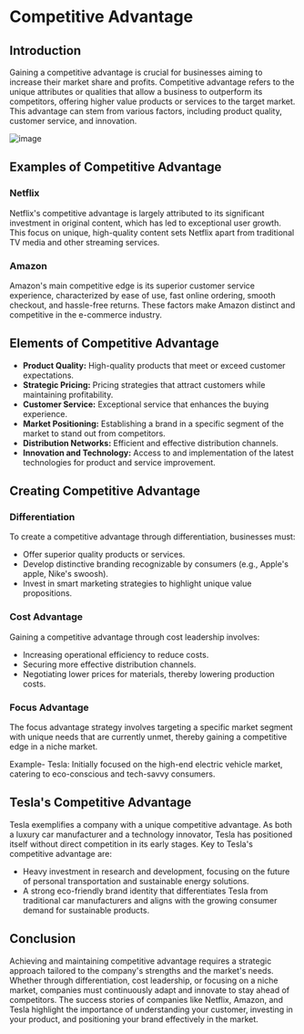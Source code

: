 # Competitive Advantage

## Introduction

Gaining a competitive advantage is crucial for businesses aiming to increase their market share and profits. Competitive advantage refers to the unique attributes or qualities that allow a business to outperform its competitors, offering higher value products or services to the target market. This advantage can stem from various factors, including product quality, customer service, and innovation.

![image](https://github.com/Collegehive/Notes/assets/159722383/6e22172f-1bc4-4349-9dd7-209eee2a9097)


## Examples of Competitive Advantage

### Netflix
Netflix's competitive advantage is largely attributed to its significant investment in original content, which has led to exceptional user growth. This focus on unique, high-quality content sets Netflix apart from traditional TV media and other streaming services.

### Amazon
Amazon's main competitive edge is its superior customer service experience, characterized by ease of use, fast online ordering, smooth checkout, and hassle-free returns. These factors make Amazon distinct and competitive in the e-commerce industry.

## Elements of Competitive Advantage

- **Product Quality:** High-quality products that meet or exceed customer expectations.
- **Strategic Pricing:** Pricing strategies that attract customers while maintaining profitability.
- **Customer Service:** Exceptional service that enhances the buying experience.
- **Market Positioning:** Establishing a brand in a specific segment of the market to stand out from competitors.
- **Distribution Networks:** Efficient and effective distribution channels.
- **Innovation and Technology:** Access to and implementation of the latest technologies for product and service improvement.

## Creating Competitive Advantage

### Differentiation
To create a competitive advantage through differentiation, businesses must:
- Offer superior quality products or services.
- Develop distinctive branding recognizable by consumers (e.g., Apple's apple, Nike's swoosh).
- Invest in smart marketing strategies to highlight unique value propositions.

### Cost Advantage
Gaining a competitive advantage through cost leadership involves:
- Increasing operational efficiency to reduce costs.
- Securing more effective distribution channels.
- Negotiating lower prices for materials, thereby lowering production costs.

### Focus Advantage
The focus advantage strategy involves targeting a specific market segment with unique needs that are currently unmet, thereby gaining a competitive edge in a niche market.

Example- Tesla: Initially focused on the high-end electric vehicle market, catering to eco-conscious and tech-savvy consumers.

## Tesla's Competitive Advantage

Tesla exemplifies a company with a unique competitive advantage. As both a luxury car manufacturer and a technology innovator, Tesla has positioned itself without direct competition in its early stages. Key to Tesla's competitive advantage are:
- Heavy investment in research and development, focusing on the future of personal transportation and sustainable energy solutions.
- A strong eco-friendly brand identity that differentiates Tesla from traditional car manufacturers and aligns with the growing consumer demand for sustainable products.

## Conclusion

Achieving and maintaining competitive advantage requires a strategic approach tailored to the company's strengths and the market's needs. Whether through differentiation, cost leadership, or focusing on a niche market, companies must continuously adapt and innovate to stay ahead of competitors. The success stories of companies like Netflix, Amazon, and Tesla highlight the importance of understanding your customer, investing in your product, and positioning your brand effectively in the market.
